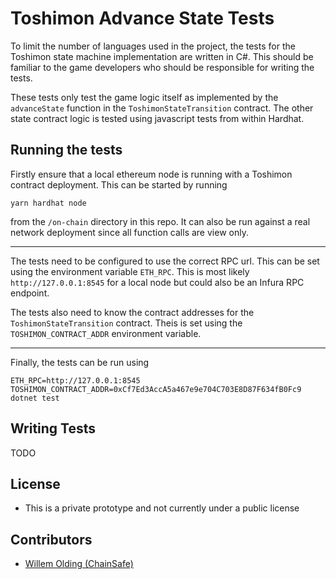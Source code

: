 # Toshimon Advance State Tests

To limit the number of languages used in the project, the tests for the Toshimon state machine implementation are written in C#. This should be familiar to the game developers who should be responsible for writing the tests.

These tests only test the game logic itself as implemented by the `advanceState` function in the `ToshimonStateTransition` contract. The other state contract logic is tested using javascript tests from within Hardhat.

## Running the tests

Firstly ensure that a local ethereum node is running with a Toshimon contract deployment. This can be started by running 

```shell
yarn hardhat node
```
from the `/on-chain` directory in this repo. It can also be run against a real network deployment since all function calls are view only.

---

The tests need to be configured to use the correct RPC url. This can be set using the environment variable `ETH_RPC`. This is most likely `http://127.0.0.1:8545` for a local node but could also be an Infura RPC endpoint.

The tests also need to know the contract addresses for the `ToshimonStateTransition` contract. Theis is set using the `TOSHIMON_CONTRACT_ADDR` environment variable.

---

Finally, the tests can be run using

```shell
ETH_RPC=http://127.0.0.1:8545 TOSHIMON_CONTRACT_ADDR=0xCf7Ed3AccA5a467e9e704C703E8D87F634fB0Fc9 dotnet test
```

## Writing Tests

TODO


## License

- This is a private prototype and not currently under a public license

## Contributors

- [Willem Olding (ChainSafe)](github.com/willemolding/)
